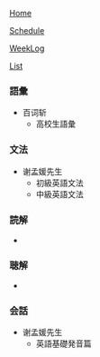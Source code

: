 [Home](index.md) 

[Schedule](Schedule.md) 

[WeekLog](WeekLog.md) 

[List](List.md)

### 語彙
- 百词斩
  - 高校生語彙

### 文法
- 谢孟媛先生
  - 初級英語文法
  - 中級英語文法
  
### 読解
- 

### 聴解
- 

### 会話
- 谢孟媛先生
  - 英語基礎発音篇

